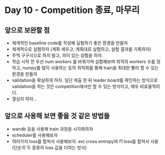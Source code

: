 # Day 10 - Competition 종료, 마무리

## 앞으로 보완할 점

* 체계적인 baseline code를 작성해 실험하기 좋은 환경을 만들자
* 체계적으로 실험하자 (계획 세우고, 계획대로 실험하고, 실험 결과를 기록하자)
* 주먹 구구식으로 하지 말고, 의미 있는 실험을 하자.
* 학습 시작 전 우선 num workers 를 바꿔가며 실험해보며 최적의 workers 수를 정하고, numpy를 많이 사용하는 등의 최적화를 통해 train을 최대한 빨리 할 수 있는 환경을 만들자
* validation을 확실하게 하자. 일단 제출 한 뒤 leader board를 확인하는 방식으로 validation을 하는 것은 competition에서만 할 수 있는 방식이고, 매우 비효율적이다.
* 열심히 하자...

## 앞으로 사용해 보면 좋을 것 같은 방법들

* wandb 등을 사용해 train 과정을 시각화하자
* scheduler를 사용해보자
* 여러가지 loss를 합쳐서 사용해보자. ex) cross entropy와 f1 loss를 합쳐서 사용 (단순히 두 종류의 loss 값을 더하는 방식)

